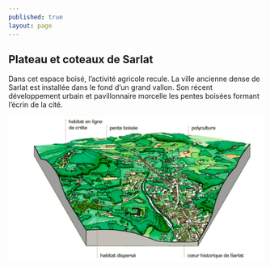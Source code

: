 ```yaml
---
published: true
layout: page
---
```


## Plateau et coteaux de Sarlat

Dans cet espace boisé, l’activité agricole recule. La ville ancienne dense de Sarlat est installée dans le fond d’un grand vallon. Son récent développement urbain et pavillonnaire morcelle les pentes boisées formant l’écrin de la cité. 

![Plateau et coteaux de Sarlat](/data/images/4/architecture/4_ARCHITECTURE_bloc3.jpg)
